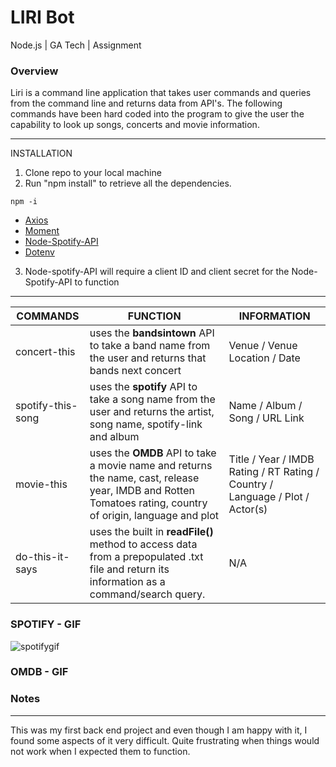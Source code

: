 # LIRI Bot

Node.js | GA Tech | Assignment


### Overview

Liri is a command line application that takes user commands and queries from the command line and returns data from API's. The following commands have been hard coded into the program to give the user the capability to look up songs, concerts and movie information.
- - -

INSTALLATION
1. Clone repo to your local machine
2. Run "npm install" to retrieve all the dependencies.

```
npm -i
```

  - [Axios](https://www.npmjs.com/package/axios)
  - [Moment](https://www.npmjs.com/package/moment)
  - [Node-Spotify-API](https://www.npmjs.com/package/node-spotify-api)
  - [Dotenv](https://www.npmjs.com/package/dotenv)

3. Node-spotify-API will require a client ID and client secret for the Node-Spotify-API to function

- - -

COMMANDS | FUNCTION | INFORMATION
---------|---------|---------
concert-this | uses the **bandsintown** API to take a band name from the user and returns that bands next concert | Venue / Venue Location / Date
spotify-this-song | uses the **spotify** API to take a song name from the user and returns the artist, song name, spotify-link and album | Name / Album / Song / URL Link
movie-this | uses the **OMDB** API to take a movie name and returns the name, cast, release year, IMDB and Rotten Tomatoes rating, country of origin, language and plot | Title / Year / IMDB Rating / RT Rating / Country / Language / Plot / Actor(s)
do-this-it-says | uses the built in **readFile()** method to access data from a prepopulated .txt file and return its information as a command/search query. | N/A


### SPOTIFY - GIF

![spotifygif](https://user-images.githubusercontent.com/44001036/52171352-87620080-2729-11e9-80e2-6fb92dc8f999.gif)

### OMDB - GIF



### Notes
---
This was my first back end project and even though I am happy with it, I found some aspects of it very difficult. Quite frustrating when things would not work when I expected them to function.
